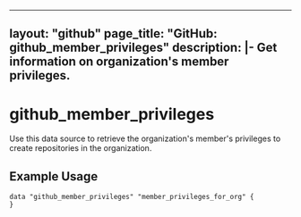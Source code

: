 ---
layout: "github"
page_title: "GitHub: github_member_privileges"
description: |-
  Get information on organization's member privileges.
-------------------------------------------

# github_member_privileges

Use this data source to retrieve the organization's member's privileges to create repositories in the organization.

## Example Usage

```hcl
data "github_member_privileges" "member_privileges_for_org" {
}
```